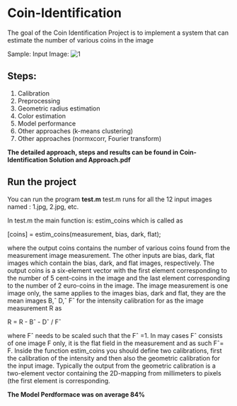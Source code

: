 # Coin-Identification

The goal of the Coin Identification Project is to implement a system that can estimate the number of various coins in the image

Sample: Input Image:
![1](https://user-images.githubusercontent.com/48822463/194524905-21f24111-21b8-46e2-bdce-0b486fa4beeb.JPG)

## Steps:


1. Calibration
2. Preprocessing
3. Geometric radius estimation
4. Color estimation
5. Model performance
6. Other approaches (k-means clustering)
7. Other approaches (normxcorr, Fourier transform)

**The detailed approach, steps and results can be found in Coin-Identification Solution and Approach.pdf**

## Run the project
You can run the program **test.m**
test.m runs for all the 12 input images named : 1.jpg, 2.jpg, etc.

In test.m  the main function is:  estim_coins which is called as

[coins] = estim_coins(measurement, bias, dark, flat);

where the output coins contains the number of various coins found from the measurement image measurement. 
The other inputs are bias, dark, flat images which contain the bias, dark, and flat images, respectively. The output coins is a six-element vector with the first element corresponding to the number of 5 cent-coins in the image and the last element corresponding to the number of 2 euro-coins in the image. The image measurement is one image only, the same applies to the images bias, dark and flat, they are the mean images B,ˆ D,ˆ Fˆ for the intensity calibration for as the image measurement R as

R = R - Bˆ - Dˆ / Fˆ

where Fˆ needs to be scaled such that the Fˆ =1. In may cases Fˆ consists of one image F only, it is the flat field in the measurement and as such Fˆ= F.
Inside the function estim_coins you should define two calibrations, first the calibration of the intensity and then also the geometric calibration for the input image. Typically the output from the geometric calibration is a two-element vector containing the 2D-mapping from millimeters to pixels (the first element is corresponding.


**The Model Perdformace was on average 84%**
